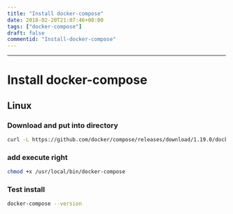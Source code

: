 ```yaml
---
title: "Install docker-compose"
date: 2018-02-20T21:07:46+08:00
tags: ["docker-compose"]
draft: false
commentid: "Install-docker-compose"
---
```


------------------



# Install docker-compose

## Linux

### Download and put into directory

```bash
curl -L https://github.com/docker/compose/releases/download/1.19.0/docker-compose-`uname -s`-`uname -m` -o /usr/local/bin/docker-compose
```

### add execute right

```bash
chmod +x /usr/local/bin/docker-compose
```

### Test install

```bash
docker-compose --version
```

